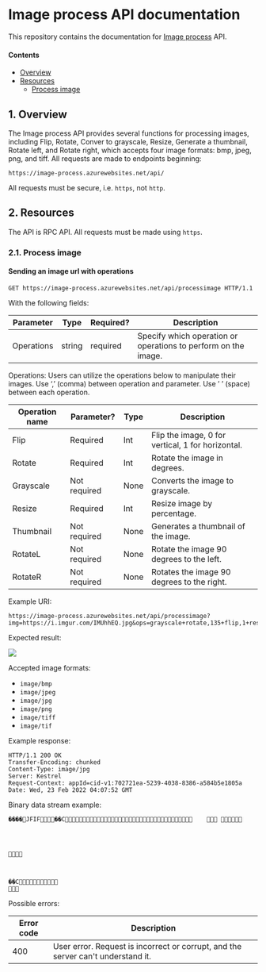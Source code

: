 # Image process API documentation

This repository contains the documentation for [Image process](https://github.com/ChungNYCU/image-process-api) API.

#### Contents

- [Overview](#1-overview)
- [Resources](#2-resources)
  - [Process image](#21-process-image)

## 1. Overview

The Image process API provides several functions for processing images, including Flip, Rotate, Conver to grayscale, Resize, Generate a thumbnail, Rotate left, and Rotate right, which accepts four image formats: bmp, jpeg, png, and tiff. All requests are made to endpoints beginning:

`https://image-process.azurewebsites.net/api/`

All requests must be secure, i.e. `https`, not `http`.


## 2. Resources

The API is RPC API. All requests must be made using `https`.

### 2.1. Process image

#### Sending an image url with operations

```
GET https://image-process.azurewebsites.net/api/processimage HTTP/1.1
```


With the following fields:

| Parameter       | Type         | Required?  | Description                                                    |
| -------------   |--------------|------------|----------------------------------------------------------------|
| Operations      | string       | required   | Specify which operation or operations to perform on the image. |

Operations:
Users can utilize the operations below to manipulate their images.
Use ‘,’ (comma) between operation and parameter.
Use ’ ’ (space) between each operation.

| Operation name  | Parameter?   | Type       | Description                                          |
| -------------   |--------------|------------|------------------------------------------------------|
| Flip            | Required     | Int        | Flip the image, 0 for vertical, 1 for horizontal.    |
| Rotate          | Required     | Int        | Rotate the image in degrees.                         |
| Grayscale       | Not required | None       | Converts the image to grayscale.                     |
| Resize          | Required     | Int        | Resize image by percentage.                          |
| Thumbnail       | Not required | None       | Generates a thumbnail of the image.                  |
| RotateL         | Not required | None       | Rotate the image 90 degrees to the left.             |
| RotateR         | Not required | None       | Rotates the image 90 degrees to the right.           |

Example URI:

```
https://image-process.azurewebsites.net/api/processimage?img=https://i.imgur.com/IMUhhEQ.jpg&ops=grayscale+rotate,135+flip,1+resize,50
```

Expected result:

![](https://i.imgur.com/qy88frp.jpg)


Accepted image formats:

* `image/bmp`
* `image/jpeg`
* `image/jpg`
* `image/png`
* `image/tiff`
* `image/tif`


Example response:
```
HTTP/1.1 200 OK
Transfer-Encoding: chunked
Content-Type: image/jpg
Server: Kestrel
Request-Context: appId=cid-v1:702721ea-5239-4038-8386-a584b5e1805a
Date: Wed, 23 Feb 2022 04:07:52 GMT
```

Binary data stream example:
```
����JFIF��C			





	


��C

```

Possible errors:

| Error code | Description                                                                                        |
| -----------|----------------------------------------------------------------------------------------------------|
| 400        | User error. Request is incorrect or corrupt, and the server can't understand it.                   |
